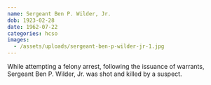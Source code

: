 ```yaml
---
name: Sergeant Ben P. Wilder, Jr.
dob: 1923-02-28
date: 1962-07-22
categories: hcso
images:
  - /assets/uploads/sergeant-ben-p-wilder-jr-1.jpg
---
```


While attempting a felony arrest, following the issuance of warrants, Sergeant Ben P. Wilder, Jr. was shot and killed by a suspect.
